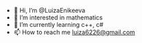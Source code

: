 - 👋 Hi, I’m @LuizaEnikeeva
- 👀 I’m interested in mathematics
- 🌱 I’m currently learning c++, c#
- 📫 How to reach me luiza6226@gmail.com

